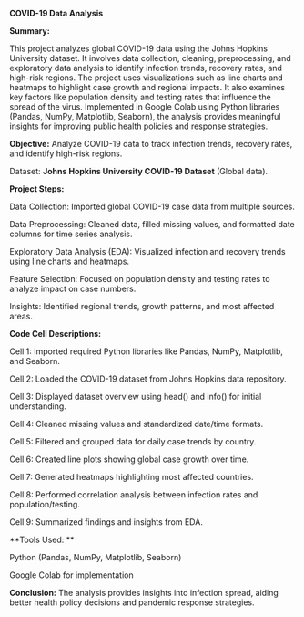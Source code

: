 **COVID-19 Data Analysis**


**Summary:**

This project analyzes global COVID-19 data using the Johns Hopkins University dataset. It involves data collection, cleaning, preprocessing, and exploratory data analysis to identify infection trends, recovery rates, and high-risk regions. The project uses visualizations such as line charts and heatmaps to highlight case growth and regional impacts. It also examines key factors like population density and testing rates that influence the spread of the virus. Implemented in Google Colab using Python libraries (Pandas, NumPy, Matplotlib, Seaborn), the analysis provides meaningful insights for improving public health policies and response strategies.

 
**Objective:**
Analyze COVID-19 data to track infection trends, recovery rates, and identify high-risk regions.
 
Dataset:
**Johns Hopkins University COVID-19 Dataset** (Global data).


**Project Steps:**


Data Collection: Imported global COVID-19 case data from multiple sources.

Data Preprocessing: Cleaned data, filled missing values, and formatted date columns for time series analysis.

Exploratory Data Analysis (EDA): Visualized infection and recovery trends using line charts and heatmaps.

Feature Selection: Focused on population density and testing rates to analyze impact on case numbers.

Insights: Identified regional trends, growth patterns, and most affected areas.





**Code Cell Descriptions:**

Cell 1: Imported required Python libraries like Pandas, NumPy, Matplotlib, and Seaborn.

Cell 2: Loaded the COVID-19 dataset from Johns Hopkins data repository.

Cell 3: Displayed dataset overview using head() and info() for initial understanding.

Cell 4: Cleaned missing values and standardized date/time formats.

Cell 5: Filtered and grouped data for daily case trends by country.

Cell 6: Created line plots showing global case growth over time. 

Cell 7: Generated heatmaps highlighting most affected countries.

Cell 8: Performed correlation analysis between infection rates and population/testing.

Cell 9: Summarized findings and insights from EDA.





**Tools Used: **

Python (Pandas, NumPy, Matplotlib, Seaborn)

Google Colab for implementation




**Conclusion:**
The analysis provides insights into infection spread, aiding better health policy decisions and pandemic response strategies.


